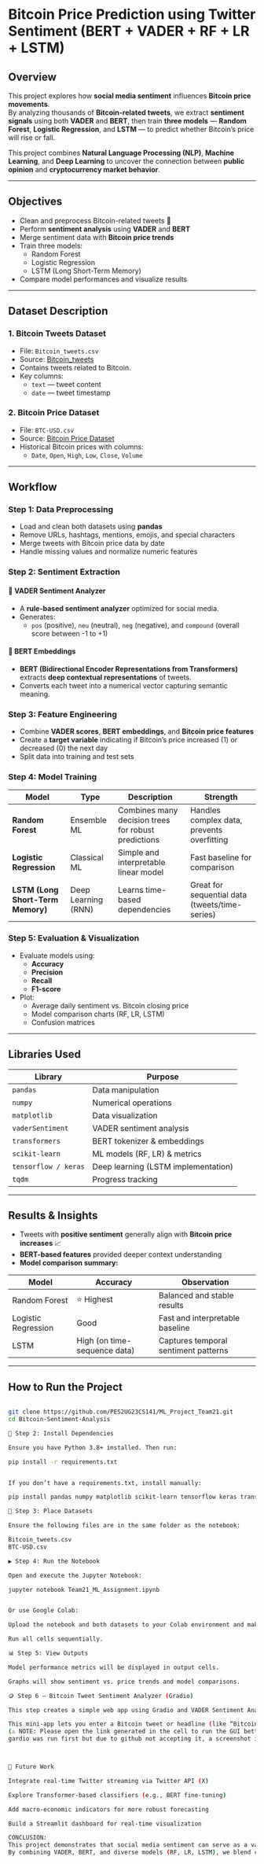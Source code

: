 # Bitcoin Price Prediction using Twitter Sentiment (BERT + VADER + RF + LR + LSTM)

## Overview
This project explores how **social media sentiment** influences **Bitcoin price movements**.  
By analyzing thousands of **Bitcoin-related tweets**, we extract **sentiment signals** using both **VADER** and **BERT**, then train **three models** — **Random Forest**, **Logistic Regression**, and **LSTM** — to predict whether Bitcoin’s price will rise or fall.

This project combines **Natural Language Processing (NLP)**, **Machine Learning**, and **Deep Learning** to uncover the connection between **public opinion** and **cryptocurrency market behavior**.

---

##  Objectives
- Clean and preprocess Bitcoin-related tweets 🧹  
- Perform **sentiment analysis** using **VADER** and **BERT**  
- Merge sentiment data with **Bitcoin price trends**  
- Train three models:
  -  Random Forest  
  -  Logistic Regression  
  -  LSTM (Long Short-Term Memory)
- Compare model performances and visualize results  

---

##  Dataset Description

###  1. Bitcoin Tweets Dataset
- File: `Bitcoin_tweets.csv`
- Source: [Bitcoin_tweets](https://www.kaggle.com/datasets/kaushiksuresh147/bitcoin-tweets)
- Contains tweets related to Bitcoin.
- Key columns:
  - `text` — tweet content  
  - `date` — tweet timestamp  

###  2. Bitcoin Price Dataset
- File: `BTC-USD.csv`
- Source: [Bitcoin Price Dataset](https://www.kaggle.com/datasets/pavan9065/bitcoin-price-history)
- Historical Bitcoin prices with columns:
  - `Date`, `Open`, `High`, `Low`, `Close`, `Volume`

---

##  Workflow

###  Step 1: Data Preprocessing
- Load and clean both datasets using **pandas**
- Remove URLs, hashtags, mentions, emojis, and special characters
- Merge tweets with Bitcoin price data by date
- Handle missing values and normalize numeric features

###  Step 2: Sentiment Extraction
#### 🔹 VADER Sentiment Analyzer
- A **rule-based sentiment analyzer** optimized for social media.
- Generates:
  - `pos` (positive), `neu` (neutral), `neg` (negative), and `compound` (overall score between -1 to +1)

#### 🔹 BERT Embeddings
- **BERT (Bidirectional Encoder Representations from Transformers)** extracts **deep contextual representations** of tweets.
- Converts each tweet into a numerical vector capturing semantic meaning.

### Step 3: Feature Engineering
- Combine **VADER scores**, **BERT embeddings**, and **Bitcoin price features**
- Create a **target variable** indicating if Bitcoin’s price increased (1) or decreased (0) the next day
- Split data into training and test sets

###  Step 4: Model Training

| Model | Type | Description | Strength |
|--------|------|--------------|-----------|
|  **Random Forest** | Ensemble ML | Combines many decision trees for robust predictions | Handles complex data, prevents overfitting |
|  **Logistic Regression** | Classical ML | Simple and interpretable linear model | Fast baseline for comparison |
|  **LSTM (Long Short-Term Memory)** | Deep Learning (RNN) | Learns time-based dependencies | Great for sequential data (tweets/time-series) |

###  Step 5: Evaluation & Visualization
- Evaluate models using:
  - **Accuracy**
  - **Precision**
  - **Recall**
  - **F1-score**
- Plot:
  - Average daily sentiment vs. Bitcoin closing price
  - Model comparison charts (RF, LR, LSTM)
  - Confusion matrices

---

##  Libraries Used

| Library | Purpose |
|----------|----------|
| `pandas` | Data manipulation |
| `numpy` | Numerical operations |
| `matplotlib` | Data visualization |
| `vaderSentiment` | VADER sentiment analysis |
| `transformers` | BERT tokenizer & embeddings |
| `scikit-learn` | ML models (RF, LR) & metrics |
| `tensorflow / keras` | Deep learning (LSTM implementation) |
| `tqdm` | Progress tracking |

---

##  Results & Insights
- Tweets with **positive sentiment** generally align with **Bitcoin price increases** 📈  
- **BERT-based features** provided deeper context understanding  
- **Model comparison summary:**

| Model | Accuracy | Observation |
|--------|-----------|--------------|
|  Random Forest | ⭐ Highest | Balanced and stable results |
|  Logistic Regression | Good | Fast and interpretable baseline |
|  LSTM | High (on time-sequence data) | Captures temporal sentiment patterns |

---

##  How to Run the Project

```bash

git clone https://github.com/PES2UG23CS141/ML_Project_Team21.git
cd Bitcoin-Sentiment-Analysis

🧱 Step 2: Install Dependencies

Ensure you have Python 3.8+ installed. Then run:

pip install -r requirements.txt


If you don’t have a requirements.txt, install manually:

pip install pandas numpy matplotlib scikit-learn tensorflow keras transformers vaderSentiment tqdm

📂 Step 3: Place Datasets

Ensure the following files are in the same folder as the notebook:

Bitcoin_tweets.csv
BTC-USD.csv

▶️ Step 4: Run the Notebook

Open and execute the Jupyter Notebook:

jupyter notebook Team21_ML_Assignment.ipynb


Or use Google Colab:

Upload the notebook and both datasets to your Colab environment and make sure the naming conventions are correct. (⚠️ NOTE: The link to the datasets is given in the DATASET DESCRIPTION section of the README.)

Run all cells sequentially.

📊 Step 5: View Outputs

Model performance metrics will be displayed in output cells.

Graphs will show sentiment vs. price trends and model comparisons.

🪙 Step 6 — Bitcoin Tweet Sentiment Analyzer (Gradio)

This step creates a simple web app using Gradio and VADER Sentiment Analysis to quickly analyze the sentiment of any Bitcoin-related tweet or message.

This mini-app lets you enter a Bitcoin tweet or headline (like “Bitcoin is skyrocketing!! This is amazing!!”) and instantly get a sentiment label — Positive, Negative, or Neutral — along with its numeric VADER compound score. 
(⚠️ NOTE: Please open the link generated in the cell to run the GUI better, DONOT run it in the code cell.)
gardio was run first but due to github not accepting it, a screenshot is being put in the lab report, the code cell has a simpler version of GUI



🔮 Future Work

Integrate real-time Twitter streaming via Twitter API (X)

Explore Transformer-based classifiers (e.g., BERT fine-tuning)

Add macro-economic indicators for more robust forecasting

Build a Streamlit dashboard for real-time visualization

CONCLUSION:
This project demonstrates that social media sentiment can serve as a valuable indicator of cryptocurrency price movements.
By combining VADER, BERT, and diverse models (RF, LR, LSTM), we blend classical and deep learning approaches to bridge human emotion and financial analytics.
